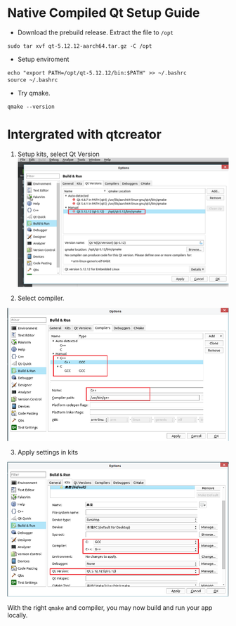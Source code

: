 # Native Compiled Qt Setup Guide

+ Download the prebuild release. Extract the file to `/opt`

```SHELL
sudo tar xvf qt-5.12.12-aarch64.tar.gz -C /opt
```

+ Setup enviroment

```SHELL
echo "export PATH=/opt/qt-5.12.12/bin:$PATH" >> ~/.bashrc
source ~/.bashrc
```

+ Try qmake.

```SHELL
qmake --version
```

# Intergrated with qtcreator

1. Setup kits, select Qt Version
![qt_version](../img/manage_kits_native_1.png)

2. Select compiler.

![qt_compiler](../img/manage_kits_native_2.png)

3. Apply settings in kits

![apply](../img/manage_kits_native_3.png)

With the right `qmake` and compiler, you may now build and run your app locally.